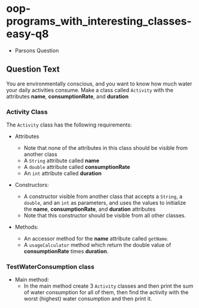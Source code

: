# oop-programs_with_interesting_classes-easy-q8

- Parsons Question

## Question Text

You are environmentally conscious, and you want to know how much water your daily activities consume. Make a class
called `Activity` with the attributes **name**, **consumptionRate**, and **duration**

### Activity Class

The `Activity` class has the following requirements:

- Attributes
    - Note that none of the attributes in this class should be visible from another class
    - A `String` attribute called **name**
    - A `double` attribute called **consumptionRate**
    - An `int` attribute called **duration**

- Constructors:
    - A constructor visible from another class that accepts a `String`, a `double`, and an `int` as parameters, and uses
      the values to initialize the **name**, **consumptionRate**, and **duration** attributes
    - Note that this constructor should be visible from all other classes.

- Methods:
    - An accessor method for the **name** attribute called `getName`.
    - A `usageCalculator` method which return the double value of **consumptionRate** times **duration**.

### TestWaterConsumption class

- Main method:
    - In the main method create 3 `Activity` classes and then print the sum of water consumption for all of them, then
      find the activity with the worst (highest) water consumption and then print it.